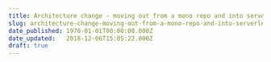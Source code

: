 ```yaml
---
title: Architecture change - moving out from a mono repo and into serverless
slug: architecture-change-moving-out-from-a-mono-repo-and-into-serverless
date_published: 1970-01-01T00:00:00.000Z
date_updated:   2018-12-06T15:05:22.000Z
draft: true
---
```



